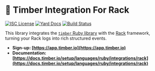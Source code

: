 # 🌲 Timber Integration For Rack

[![ISC License](https://img.shields.io/badge/license-ISC-ff69b4.svg)](LICENSE.md)
[![Yard Docs](http://img.shields.io/badge/yard-docs-blue.svg)](http://www.rubydoc.info/github/timberio/timber-ruby-rack)
[![Build Status](https://travis-ci.org/timberio/timber-ruby-rack.svg?branch=master)](https://travis-ci.org/timberio/timber-ruby-rack)

This library integrates the [`timber` Ruby library](https://github.com/timberio/timber-ruby) with the [Rack](https://github.com/rack/rack) framework,
turning your Rack logs into rich structured events.

* **Sign-up: [https://app.timber.io](https://app.timber.io)**
* **Documentation: [https://docs.timber.io/setup/languages/ruby/integrations/rack](https://docs.timber.io/setup/languages/ruby/integrations/rack)**